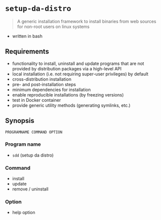 # `setup-da-distro`

> A generic installation framework to install binaries from web sources for non-root users on linux systems

- written in bash

## Requirements

- functionality to install, uninstall and update programs that are not provided by distribution packages via a high-level API
- local installation (i.e. not requiring super-user privileges) by default
- cross-distribution installation
- pre- and post-installation steps
- minimum dependencies for installation
- enable reproducible installations (by freezing versions)
- test in Docker container
- provide generic utility methods (generating symlinks, etc.)

## Synopsis

    PROGRAMNAME COMMAND OPTION

### Program name

- `sdd` (setup da distro)

### Command

- install
- update
- remove / uninstall

### Option

- help option
